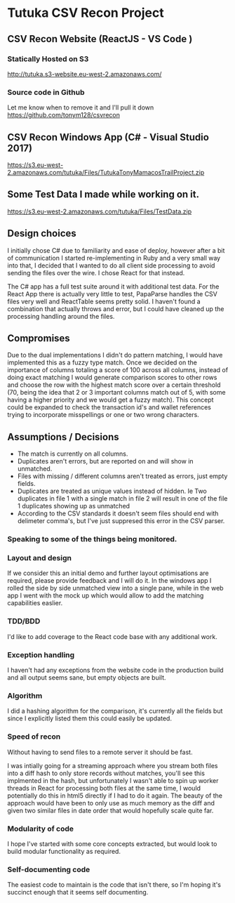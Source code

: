 # Tutuka CSV Recon Project
## CSV Recon Website (ReactJS - VS Code )
### Statically Hosted on S3
http://tutuka.s3-website.eu-west-2.amazonaws.com/

### Source code in Github 
Let me know when to remove it and I'll pull it down
https://github.com/tonym128/csvrecon

## CSV Recon Windows App (C# - Visual Studio 2017)
https://s3.eu-west-2.amazonaws.com/tutuka/Files/TutukaTonyMamacosTrailProject.zip

## Some Test Data I made while working on it.
https://s3.eu-west-2.amazonaws.com/tutuka/Files/TestData.zip

## Design choices

I initially chose C# due to familiarity and ease of deploy, however after a bit of communication I started re-implementing in Ruby and a very small way into that, I decided that I wanted to do all client side processing to avoid sending the files over the wire. I chose React for that instead. 

The C# app has a full test suite around it with additional test data. For the React App there is actually very little to test, PapaParse handles the CSV files very well and ReactTable seems pretty solid. I haven't found a combination that actually throws and error, but I could have cleaned up the processing handling around the files.

## Compromises

Due to the dual implementations I didn't do pattern matching, I would have implemented this as a fuzzy type match. Once we decided on the importance of columns totaling a score of 100 across all columns, instead of doing exact matching I would generate comparison scores to other rows and choose the row with the highest match score over a certain threshold (70, being the idea that 2 or 3 important columns match out of 5, with some having a higher priority and we would get a fuzzy match). This concept could be expanded to check the transaction id's and wallet references trying to incorporate misspellings or one or two wrong characters.

## Assumptions / Decisions
- The match is currently on all columns.
- Duplicates aren't errors, but are reported on and will show in unmatched.
- Files with missing / different columns aren't treated as errors, just empty fields.
- Duplicates are treated as unique values instead of hidden. Ie Two duplicates in file 1 with a single match in file 2 will result in one of the file 1 duplicates showing up as unmatched
- According to the CSV standards it doesn't seem files should end with delimeter comma's, but I've just suppresed this error in the CSV parser.

### Speaking to some of the things being monitored.
### Layout and design
If we consider this an initial demo and further layout optimisations are required, please provide feedback and I will do it.
In the windows app I rolled the side by side unmatched view into a single pane, while in the web app I went with the mock up which would allow to add the matching capabilities easlier.

### TDD/BDD
I'd like to add coverage to the React code base with any additional work.

### Exception handling
I haven't had any exceptions from the website code in the production build and all output seems sane, but empty objects are built.

### Algorithm
I did a hashing algorithm for the comparison, it's currently all the fields but since I explicitly listed them this could easily be updated.

### Speed of recon
Without having to send files to a remote server it should be fast.

I was intially going for a streaming approach where you stream both files into a diff hash to only store records without matches, you'll see this implmented in the hash, but unfortunately I wasn't able to spin up worker threads in React for processing both files at the same time, I would potentially do this in html5 directly if I had to do it again. The beauty of the approach would have been to only use as much memory as the diff and given two similar files in date order that would hopefully scale quite far.

### Modularity of code
I hope I've started with some core concepts extracted, but would look to build modular functionality as required.

### Self-documenting code
The easiest code to maintain is the code that isn't there, so I'm hoping it's succinct enough that it seems self documenting.


